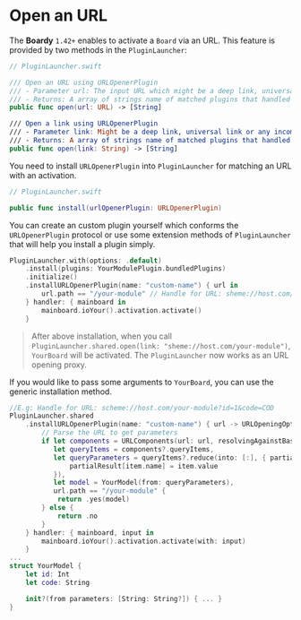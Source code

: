 # Open an URL

The **Boardy** `1.42+` enables to activate a `Board` via an URL. This feature is provided by two methods in the `PluginLauncher`:

```swift
// PluginLauncher.swift

/// Open an URL using URLOpenerPlugin
/// - Parameter url: The input URL which might be a deep link, universal link or any income URL to the app
/// - Returns: A array of strings name of matched plugins that handled the URL
public func open(url: URL) -> [String]

/// Open a link using URLOpenerPlugin
/// - Parameter link: Might be a deep link, universal link or any income URL to the app
/// - Returns: A array of strings name of matched plugins that handled the link
public func open(link: String) -> [String]
```

You need to install `URLOpenerPlugin` into `PluginLauncher` for matching an URL with an activation.

```swift
// PluginLauncher.swift

public func install(urlOpenerPlugin: URLOpenerPlugin)
```

You can create an custom plugin yourself which conforms the `URLOpenerPlugin` protocol or use some extension methods of `PluginLauncher` that will help you install a plugin simply.

```swift
PluginLauncher.with(options: .default)
    .install(plugins: YourModulePlugin.bundledPlugins)
    .initialize()
    .installURLOpenerPlugin(name: "custom-name") { url in
        url.path == "/your-module" // Handle for URL: sheme://host.com/your-module
    } handler: { mainboard in
        mainboard.ioYour().activation.activate()
    }
```
> After above installation, when you call `PluginLauncher.shared.open(link: "sheme://host.com/your-module")`, `YourBoard` will be activated. The `PluginLauncher` now works as an URL opening proxy.

If you would like to pass some arguments to `YourBoard`, you can use the generic installation method.

```swift
//E.g: Handle for URL: scheme://host.com/your-module?id=1&code=COD
PluginLauncher.shared
    .installURLOpenerPlugin(name: "custom-name") { url -> URLOpeningOption<YourModel> in
        // Parse the URL to get parameters
        if let components = URLComponents(url: url, resolvingAgainstBaseURL: true),
           let queryItems = components?.queryItems,
           let queryParameters = queryItems?.reduce(into: [:], { partialResult, item in
               partialResult[item.name] = item.value
           }), 
           let model = YourModel(from: queryParameters),
           url.path == "/your-module" {
            return .yes(model)
        } else {
            return .no
        }
    } handler: { mainboard, input in
        mainboard.ioYour().activation.activate(with: input)
    }
...
struct YourModel {
    let id: Int
    let code: String

    init?(from parameters: [String: String?]) { ... }
}
```
